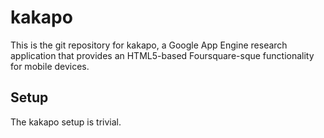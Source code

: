 kakapo
======
This is the git repository for kakapo, a Google App Engine research application that provides an HTML5-based Foursquare-sque functionality for mobile devices.

Setup
-----
The kakapo setup is trivial.